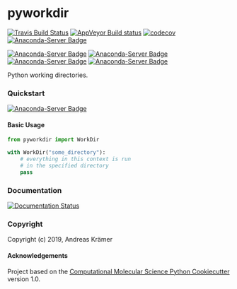 pyworkdir
==============================
[//]: # (Badges)
[![Travis Build Status](https://travis-ci.com/olllom/pyworkdir.png)](https://travis-ci.com/olllom/pyworkdir)
[![AppVeyor Build status](https://ci.appveyor.com/api/projects/status/apgjk3oy6vylm8jv?svg=true)](https://ci.appveyor.com/api/projects/status/apgjk3oy6vylm8jv?svg=true)
[![codecov](https://codecov.io/gh/olllom/pyworkdir/branch/master/graph/badge.svg)](https://codecov.io/gh/olllom/pyworkdir/branch/master)
[![Anaconda-Server Badge](https://anaconda.org/conda-forge/pyworkdir/badges/license.svg)](https://anaconda.org/conda-forge/pyworkdir)  

[![Anaconda-Server Badge](https://anaconda.org/conda-forge/pyworkdir/badges/version.svg)](https://anaconda.org/conda-forge/pyworkdir)
[![Anaconda-Server Badge](https://anaconda.org/conda-forge/pyworkdir/badges/downloads.svg)](https://anaconda.org/conda-forge/pyworkdir)
[![Anaconda-Server Badge](https://anaconda.org/conda-forge/pyworkdir/badges/latest_release_date.svg)](https://anaconda.org/conda-forge/pyworkdir)
[![Anaconda-Server Badge](https://anaconda.org/conda-forge/pyworkdir/badges/platforms.svg)](https://anaconda.org/conda-forge/pyworkdir)


Python working directories.

### Quickstart

[![Anaconda-Server Badge](https://anaconda.org/conda-forge/pyworkdir/badges/installer/conda.svg)](https://conda.anaconda.org/conda-forge)
#### Basic Usage

```python
from pyworkdir import WorkDir

with WorkDir("some_directory"):
    # everything in this context is run 
    # in the specified directory
    pass 
```

### Documentation

[![Documentation Status](https://readthedocs.org/projects/pyworkdir/badge/?version=latest)](https://pyworkdir.readthedocs.io/en/latest/?badge=latest)


### Copyright

Copyright (c) 2019, Andreas Krämer


#### Acknowledgements
 
Project based on the 
[Computational Molecular Science Python Cookiecutter](https://github.com/molssi/cookiecutter-cms) version 1.0.
